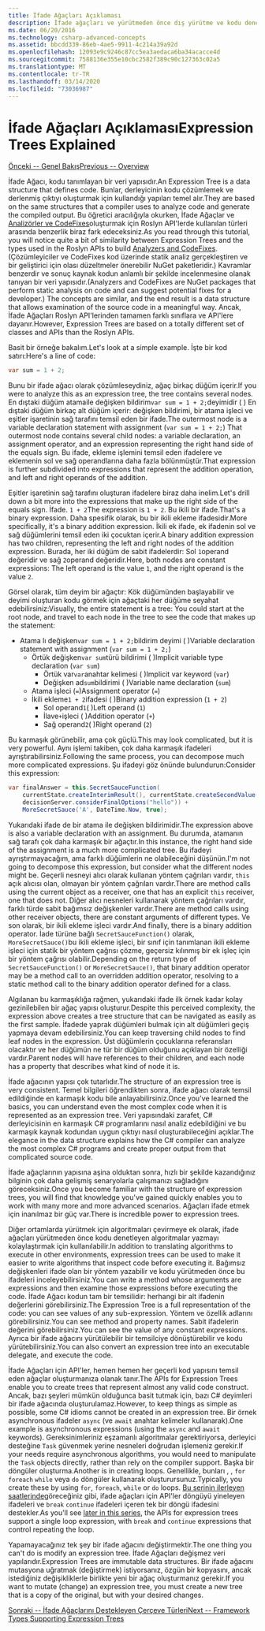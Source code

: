 ```yaml
---
title: İfade Ağaçları Açıklaması
description: İfade ağaçları ve yürütmeden önce dış yürütme ve kodu denetleme algoritmaları çevirmede nasıl yararlı oldukları hakkında bilgi edinin.
ms.date: 06/20/2016
ms.technology: csharp-advanced-concepts
ms.assetid: bbcdd339-86eb-4ae5-9911-4c214a39a92d
ms.openlocfilehash: 12093e9c9246c87cc5ea3aedaca6ba34acacce4d
ms.sourcegitcommit: 7588136e355e10cbc2582f389c90c127363c02a5
ms.translationtype: MT
ms.contentlocale: tr-TR
ms.lasthandoff: 03/14/2020
ms.locfileid: "73036987"
---
```

# <a name="expression-trees-explained"></a><span data-ttu-id="b3dee-103">İfade Ağaçları Açıklaması</span><span class="sxs-lookup"><span data-stu-id="b3dee-103">Expression Trees Explained</span></span>

[<span data-ttu-id="b3dee-104">Önceki -- Genel Bakış</span><span class="sxs-lookup"><span data-stu-id="b3dee-104">Previous -- Overview</span></span>](expression-trees.md)

<span data-ttu-id="b3dee-105">İfade Ağacı, kodu tanımlayan bir veri yapısıdır.</span><span class="sxs-lookup"><span data-stu-id="b3dee-105">An Expression Tree is a data structure that defines code.</span></span> <span data-ttu-id="b3dee-106">Bunlar, derleyicinin kodu çözümlemek ve derlenmiş çıktıyı oluşturmak için kullandığı yapıları temel alır.</span><span class="sxs-lookup"><span data-stu-id="b3dee-106">They are based on the same structures that a compiler uses to analyze code and generate the compiled output.</span></span> <span data-ttu-id="b3dee-107">Bu öğretici aracılığıyla okurken, İfade Ağaçlar ve [Analizörler ve CodeFixes](https://github.com/dotnet/roslyn-analyzers)oluşturmak için Roslyn API'lerde kullanılan türleri arasında benzerlik biraz fark edeceksiniz.</span><span class="sxs-lookup"><span data-stu-id="b3dee-107">As you read through this tutorial, you will notice quite a bit of similarity between Expression Trees and the types used in the Roslyn APIs to build [Analyzers and CodeFixes](https://github.com/dotnet/roslyn-analyzers).</span></span>
<span data-ttu-id="b3dee-108">(Çözümleyiciler ve CodeFixes kod üzerinde statik analiz gerçekleştiren ve bir geliştirici için olası düzeltmeler önerebilir NuGet paketleridir.) Kavramlar benzerdir ve sonuç kaynak kodun anlamlı bir şekilde incelenmesine olanak tanıyan bir veri yapısıdır.</span><span class="sxs-lookup"><span data-stu-id="b3dee-108">(Analyzers and CodeFixes are NuGet packages that perform static analysis on code and can suggest potential fixes for a developer.) The concepts are similar, and the end result is a data structure that allows examination of the source code in a meaningful way.</span></span> <span data-ttu-id="b3dee-109">Ancak, İfade Ağaçları Roslyn API'lerinden tamamen farklı sınıflara ve API'lere dayanır.</span><span class="sxs-lookup"><span data-stu-id="b3dee-109">However, Expression Trees are based on a totally different set of classes and APIs than the Roslyn APIs.</span></span>

<span data-ttu-id="b3dee-110">Basit bir örneğe bakalım.</span><span class="sxs-lookup"><span data-stu-id="b3dee-110">Let's look at a simple example.</span></span>
<span data-ttu-id="b3dee-111">İşte bir kod satırı:</span><span class="sxs-lookup"><span data-stu-id="b3dee-111">Here's a line of code:</span></span>

```csharp
var sum = 1 + 2;
```

<span data-ttu-id="b3dee-112">Bunu bir ifade ağacı olarak çözümleseydiniz, ağaç birkaç düğüm içerir.</span><span class="sxs-lookup"><span data-stu-id="b3dee-112">If you were to analyze this as an expression tree, the tree contains several nodes.</span></span>
<span data-ttu-id="b3dee-113">En dıştaki düğüm atamaile değişken bildirim`var sum = 1 + 2;`deyimidir ( ) En dıştaki düğüm birkaç alt düğüm içerir: değişken bildirimi, bir atama işleci ve eşitler işaretinin sağ tarafını temsil eden bir ifade.</span><span class="sxs-lookup"><span data-stu-id="b3dee-113">The outermost node is a variable declaration statement with assignment (`var sum = 1 + 2;`) That outermost node contains several child nodes: a variable declaration, an assignment operator, and an expression representing the right hand side of the equals sign.</span></span> <span data-ttu-id="b3dee-114">Bu ifade, ekleme işlemini temsil eden ifadelere ve eklemenin sol ve sağ operandlarına daha fazla bölünmüştür.</span><span class="sxs-lookup"><span data-stu-id="b3dee-114">That expression is further subdivided into expressions that represent the addition operation, and left and right operands of the addition.</span></span>

<span data-ttu-id="b3dee-115">Eşitler işaretinin sağ tarafını oluşturan ifadelere biraz daha inelim.</span><span class="sxs-lookup"><span data-stu-id="b3dee-115">Let's drill down a bit more into the expressions that make up the right side of the equals sign.</span></span>
<span data-ttu-id="b3dee-116">İfade. `1 + 2`</span><span class="sxs-lookup"><span data-stu-id="b3dee-116">The expression is `1 + 2`.</span></span> <span data-ttu-id="b3dee-117">Bu ikili bir ifade.</span><span class="sxs-lookup"><span data-stu-id="b3dee-117">That's a binary expression.</span></span> <span data-ttu-id="b3dee-118">Daha spesifik olarak, bu bir ikili ekleme ifadesidir.</span><span class="sxs-lookup"><span data-stu-id="b3dee-118">More specifically, it's a binary addition expression.</span></span> <span data-ttu-id="b3dee-119">İkili ek ifade, ek ifadenin sol ve sağ düğümlerini temsil eden iki çocuktan içerir.</span><span class="sxs-lookup"><span data-stu-id="b3dee-119">A binary addition expression has two children, representing the left and right nodes of the addition expression.</span></span> <span data-ttu-id="b3dee-120">Burada, her iki düğüm de sabit ifadelerdir: Sol `1`operand değeridir ve sağ `2`operand değeridir.</span><span class="sxs-lookup"><span data-stu-id="b3dee-120">Here, both nodes are constant expressions: The left operand is the value `1`, and the right operand is the value `2`.</span></span>

<span data-ttu-id="b3dee-121">Görsel olarak, tüm deyim bir ağaçtır: Kök düğümünden başlayabilir ve deyimi oluşturan kodu görmek için ağaçtaki her düğüme seyahat edebilirsiniz:</span><span class="sxs-lookup"><span data-stu-id="b3dee-121">Visually, the entire statement is a tree: You could start at the root node, and travel to each node in the tree to see the code that makes up the statement:</span></span>

- <span data-ttu-id="b3dee-122">Atama lı değişken`var sum = 1 + 2;`bildirim deyimi ( )</span><span class="sxs-lookup"><span data-stu-id="b3dee-122">Variable declaration statement with assignment (`var sum = 1 + 2;`)</span></span>
  - <span data-ttu-id="b3dee-123">Örtük değişken`var sum`türü bildirimi ( )</span><span class="sxs-lookup"><span data-stu-id="b3dee-123">Implicit variable type declaration (`var sum`)</span></span>
    - <span data-ttu-id="b3dee-124">Örtük var`var`anahtar kelimesi ( )</span><span class="sxs-lookup"><span data-stu-id="b3dee-124">Implicit var keyword (`var`)</span></span>
    - <span data-ttu-id="b3dee-125">Değişken ad`sum`bildirimi ( )</span><span class="sxs-lookup"><span data-stu-id="b3dee-125">Variable name declaration (`sum`)</span></span>
  - <span data-ttu-id="b3dee-126">Atama işleci (`=`)</span><span class="sxs-lookup"><span data-stu-id="b3dee-126">Assignment operator (`=`)</span></span>
  - <span data-ttu-id="b3dee-127">İkili ekleme`1 + 2`ifadesi ( )</span><span class="sxs-lookup"><span data-stu-id="b3dee-127">Binary addition expression (`1 + 2`)</span></span>
    - <span data-ttu-id="b3dee-128">Sol operand`1`( )</span><span class="sxs-lookup"><span data-stu-id="b3dee-128">Left operand (`1`)</span></span>
    - <span data-ttu-id="b3dee-129">İlave`+`işleci ( )</span><span class="sxs-lookup"><span data-stu-id="b3dee-129">Addition operator (`+`)</span></span>
    - <span data-ttu-id="b3dee-130">Sağ operand`2`( )</span><span class="sxs-lookup"><span data-stu-id="b3dee-130">Right operand (`2`)</span></span>

<span data-ttu-id="b3dee-131">Bu karmaşık görünebilir, ama çok güçlü.</span><span class="sxs-lookup"><span data-stu-id="b3dee-131">This may look complicated, but it is very powerful.</span></span> <span data-ttu-id="b3dee-132">Aynı işlemi takiben, çok daha karmaşık ifadeleri ayrıştırabilirsiniz.</span><span class="sxs-lookup"><span data-stu-id="b3dee-132">Following the same process, you can decompose much more complicated expressions.</span></span> <span data-ttu-id="b3dee-133">Şu ifadeyi göz önünde bulundurun:</span><span class="sxs-lookup"><span data-stu-id="b3dee-133">Consider this expression:</span></span>

```csharp
var finalAnswer = this.SecretSauceFunction(
    currentState.createInterimResult(), currentState.createSecondValue(1, 2),
    decisionServer.considerFinalOptions("hello")) +
    MoreSecretSauce('A', DateTime.Now, true);
```

<span data-ttu-id="b3dee-134">Yukarıdaki ifade de bir atama ile değişken bildirimidir.</span><span class="sxs-lookup"><span data-stu-id="b3dee-134">The expression above is also a variable declaration with an assignment.</span></span>
<span data-ttu-id="b3dee-135">Bu durumda, atamanın sağ tarafı çok daha karmaşık bir ağaçtır.</span><span class="sxs-lookup"><span data-stu-id="b3dee-135">In this instance, the right hand side of the assignment is a much more complicated tree.</span></span>
<span data-ttu-id="b3dee-136">Bu ifadeyi ayrıştırmayacağım, ama farklı düğümlerin ne olabileceğini düşünün.</span><span class="sxs-lookup"><span data-stu-id="b3dee-136">I'm not going to decompose this expression, but consider what the different nodes might be.</span></span> <span data-ttu-id="b3dee-137">Geçerli nesneyi alıcı olarak kullanan yöntem çağrıları vardır, `this` açık alıcısı olan, olmayan bir yöntem çağrıları vardır.</span><span class="sxs-lookup"><span data-stu-id="b3dee-137">There are method calls using the current object as a receiver, one that has an explicit `this` receiver, one that does not.</span></span> <span data-ttu-id="b3dee-138">Diğer alıcı nesneleri kullanarak yöntem çağrıları vardır, farklı türde sabit bağımsız değişkenler vardır.</span><span class="sxs-lookup"><span data-stu-id="b3dee-138">There are method calls using other receiver objects, there are constant arguments of different types.</span></span> <span data-ttu-id="b3dee-139">Ve son olarak, bir ikili ekleme işleci vardır.</span><span class="sxs-lookup"><span data-stu-id="b3dee-139">And finally, there is a binary addition operator.</span></span> <span data-ttu-id="b3dee-140">İade türüne bağlı `SecretSauceFunction()` olarak, `MoreSecretSauce()`bu ikili ekleme işleci, bir sınıf için tanımlanan ikili ekleme işleci için statik bir yöntem çağrısı çözme, geçersiz kılınmış bir ek işleç için bir yöntem çağrısı olabilir.</span><span class="sxs-lookup"><span data-stu-id="b3dee-140">Depending on the return type of `SecretSauceFunction()` or `MoreSecretSauce()`, that binary addition operator may be a method call to an overridden addition operator, resolving to a static method call to the binary addition operator defined for a class.</span></span>

<span data-ttu-id="b3dee-141">Algılanan bu karmaşıklığa rağmen, yukarıdaki ifade ilk örnek kadar kolay gezinilebilen bir ağaç yapısı oluşturur.</span><span class="sxs-lookup"><span data-stu-id="b3dee-141">Despite this perceived complexity, the expression above creates a tree structure that can be navigated as easily as the first sample.</span></span> <span data-ttu-id="b3dee-142">İfadede yaprak düğümleri bulmak için alt düğümleri geçiş yapmaya devam edebilirsiniz.</span><span class="sxs-lookup"><span data-stu-id="b3dee-142">You can keep traversing child nodes to find leaf nodes in the expression.</span></span> <span data-ttu-id="b3dee-143">Üst düğümlerin çocuklarına referansları olacaktır ve her düğümün ne tür bir düğüm olduğunu açıklayan bir özelliği vardır.</span><span class="sxs-lookup"><span data-stu-id="b3dee-143">Parent nodes will have references to their children, and each node has a property that describes what kind of node it is.</span></span>

<span data-ttu-id="b3dee-144">İfade ağacının yapısı çok tutarlıdır.</span><span class="sxs-lookup"><span data-stu-id="b3dee-144">The structure of an expression tree is very consistent.</span></span> <span data-ttu-id="b3dee-145">Temel bilgileri öğrendikten sonra, ifade ağacı olarak temsil edildiğinde en karmaşık kodu bile anlayabilirsiniz.</span><span class="sxs-lookup"><span data-stu-id="b3dee-145">Once you've learned the basics, you can understand even the most complex code when it is represented as an expression tree.</span></span> <span data-ttu-id="b3dee-146">Veri yapısındaki zarafet, C# derleyicisinin en karmaşık C# programlarını nasıl analiz edebildiğini ve bu karmaşık kaynak kodundan uygun çıktıyı nasıl oluşturabileceğini açıklar.</span><span class="sxs-lookup"><span data-stu-id="b3dee-146">The elegance in the data structure explains how the C# compiler can analyze the most complex C# programs and create proper output from that complicated source code.</span></span>

<span data-ttu-id="b3dee-147">İfade ağaçlarının yapısına aşina olduktan sonra, hızlı bir şekilde kazandığınız bilginin çok daha gelişmiş senaryolarla çalışmanızı sağladığını göreceksiniz.</span><span class="sxs-lookup"><span data-stu-id="b3dee-147">Once you become familiar with the structure of expression trees, you will find that knowledge you've gained quickly enables you to work with many more and more advanced scenarios.</span></span> <span data-ttu-id="b3dee-148">Ağaçları ifade etmek için inanılmaz bir güç var.</span><span class="sxs-lookup"><span data-stu-id="b3dee-148">There is incredible power to expression trees.</span></span>

<span data-ttu-id="b3dee-149">Diğer ortamlarda yürütmek için algoritmaları çevirmeye ek olarak, ifade ağaçları yürütmeden önce kodu denetleyen algoritmalar yazmayı kolaylaştırmak için kullanılabilir.</span><span class="sxs-lookup"><span data-stu-id="b3dee-149">In addition to translating algorithms to execute in other environments, expression trees can be used to make it easier to write algorithms that inspect code before executing it.</span></span> <span data-ttu-id="b3dee-150">Bağımsız değişkenleri ifade olan bir yöntem yazabilir ve kodu yürütmeden önce bu ifadeleri inceleyebilirsiniz.</span><span class="sxs-lookup"><span data-stu-id="b3dee-150">You can write a method whose arguments are expressions and then examine those expressions before executing the code.</span></span> <span data-ttu-id="b3dee-151">İfade Ağacı kodun tam bir temsilidir: herhangi bir alt ifadenin değerlerini görebilirsiniz.</span><span class="sxs-lookup"><span data-stu-id="b3dee-151">The Expression Tree is a full representation of the code: you can see values of any sub-expression.</span></span>
<span data-ttu-id="b3dee-152">Yöntem ve özellik adlarını görebilirsiniz.</span><span class="sxs-lookup"><span data-stu-id="b3dee-152">You can see method and property names.</span></span> <span data-ttu-id="b3dee-153">Sabit ifadelerin değerini görebilirsiniz.</span><span class="sxs-lookup"><span data-stu-id="b3dee-153">You can see the value of any constant expressions.</span></span>
<span data-ttu-id="b3dee-154">Ayrıca bir ifade ağacını yürütülebilir bir temsilciye dönüştürebilir ve kodu yürütebilirsiniz.</span><span class="sxs-lookup"><span data-stu-id="b3dee-154">You can also convert an expression tree into an executable delegate, and execute the code.</span></span>

<span data-ttu-id="b3dee-155">İfade Ağaçları için API'ler, hemen hemen her geçerli kod yapısını temsil eden ağaçlar oluşturmanıza olanak tanır.</span><span class="sxs-lookup"><span data-stu-id="b3dee-155">The APIs for Expression Trees enable you to create trees that represent almost any valid code construct.</span></span> <span data-ttu-id="b3dee-156">Ancak, bazı şeyleri mümkün olduğunca basit tutmak için, bazı C# deyimleri bir ifade ağacında oluşturulamaz.</span><span class="sxs-lookup"><span data-stu-id="b3dee-156">However, to keep things as simple as possible, some C# idioms cannot be created in an expression tree.</span></span> <span data-ttu-id="b3dee-157">Bir örnek asynchronous ifadeler `async` (ve `await` anahtar kelimeler kullanarak).</span><span class="sxs-lookup"><span data-stu-id="b3dee-157">One example is asynchronous expressions (using the `async` and `await` keywords).</span></span> <span data-ttu-id="b3dee-158">Gereksinimleriniz eşzamanlı algoritmalar gerektiriyorsa, derleyici desteğine `Task` güvenmek yerine nesneleri doğrudan işlemeniz gerekir.</span><span class="sxs-lookup"><span data-stu-id="b3dee-158">If your needs require asynchronous algorithms, you would need to manipulate the `Task` objects directly, rather than rely on the compiler support.</span></span> <span data-ttu-id="b3dee-159">Başka bir döngüler oluşturma.</span><span class="sxs-lookup"><span data-stu-id="b3dee-159">Another is in creating loops.</span></span> <span data-ttu-id="b3dee-160">Genellikle, bunları , , `for` `foreach` `while` veya `do` döngüler kullanarak oluşturursunuz.</span><span class="sxs-lookup"><span data-stu-id="b3dee-160">Typically, you create these by using `for`, `foreach`, `while` or `do` loops.</span></span> <span data-ttu-id="b3dee-161">[Bu serinin ilerleyen saatlerinde](expression-trees-building.md)göreceğiniz gibi, ifade ağaçları için API'ler döngüyü yineleyen ifadeleri ve `break` `continue` ifadeleri içeren tek bir döngü ifadesini destekler.</span><span class="sxs-lookup"><span data-stu-id="b3dee-161">As you'll see [later in this series](expression-trees-building.md), the APIs for expression trees support a single loop expression, with `break` and `continue` expressions that control repeating the loop.</span></span>

<span data-ttu-id="b3dee-162">Yapamayacağınız tek şey bir ifade ağacını değiştirmektir.</span><span class="sxs-lookup"><span data-stu-id="b3dee-162">The one thing you can't do is modify an expression tree.</span></span>  <span data-ttu-id="b3dee-163">İfade Ağaçları değişmez veri yapılarıdır.</span><span class="sxs-lookup"><span data-stu-id="b3dee-163">Expression Trees are immutable data structures.</span></span> <span data-ttu-id="b3dee-164">Bir ifade ağacını mutasyona uğratmak (değiştirmek) istiyorsanız, özgün bir kopyasını, ancak istediğiniz değişikliklerle birlikte yeni bir ağaç oluşturmanız gerekir.</span><span class="sxs-lookup"><span data-stu-id="b3dee-164">If you want to mutate (change) an expression tree, you must create a new tree that is a copy of the original, but with your desired changes.</span></span>

[<span data-ttu-id="b3dee-165">Sonraki -- İfade Ağaçlarını Destekleyen Çerçeve Türleri</span><span class="sxs-lookup"><span data-stu-id="b3dee-165">Next -- Framework Types Supporting Expression Trees</span></span>](expression-classes.md)
